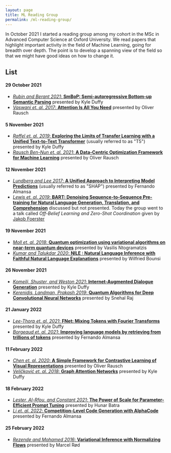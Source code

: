 ```yaml
---
layout: page
title: ML Reading Group
permalink: /ml-reading-group/
---
```


In October 2021 I started a reading group among my cohort in the MSc in Advanced Computer Science at Oxford University. We read papers that highlight important activity in the field of Machine Learning, going for breadth over depth. The point is to develop a spanning view of the field so that we might have good ideas on how to change it.

## List

#### 29 October 2021
* [_Rubin and Berant 2021_: **SmBoP: Semi-autoregressive Bottom-up Semantic Parsing**][SmBoP] presented by Kyle Duffy
* [_Vaswani et. al. 2017_: **Attention Is All You Need**][transformers] presented by Oliver Rausch

#### 5 November 2021
* [_Raffel et. al. 2019_: **Exploring the Limits of Transfer Learning with a Unified Text-to-Text Transformer**][T5] (usually referred to as "T5") presented by Kyle Duffy
* [_Rausch Ben-Nun et. al. 2021_: **A Data-Centric Optimization Framework for Machine Learning**][data-centric-optimization] presented by Oliver Rausch

#### 12 November 2021
* [_Lundberg and Lee 2017_: **A Unified Approach to Interpreting Model Predictions**][SHAP] (usually referred to as "SHAP") presented by Fernando Almansa
* [_Lewis et. al. 2019_: **BART: Denoising Sequence-to-Sequence Pre-training for Natural Language Generation, Translation, and Comprehension**][BART] discussed but not presented. Today the group went to a talk called _Off-Belief Learning and Zero-Shot Coordination_ given by [Jakob Foerster][foerster]

#### 19 November 2021
* [_Moll et. al. 2018_: **Quantum optimization using variational algorithms on near-term quantum devices**][quantum-optim] presented by Vasilis Ntogramatzis
* [_Kumar and Talukdar 2020_: **NILE : Natural Language Inference with Faithful Natural Language Explanations**][NILE] presented by Wilfried Bounsi

#### 26 November 2021
* [_Komeili, Shuster, and Weston 2021_: **Internet-Augmented Dialogue Generation**][dialogue-gen] presented by Kyle Duffy
* [_Kerenidis, Landman, Prakash 2019_: **Quantum Algorithms for Deep Convolutional Neural Networks**][quantum-cnn] presented by Snehal Raj

#### 21 January 2022
* [_Lee-Thorp et. al. 2021_: **FNet: Mixing Tokens with Fourier Transforms**][fnets] presented by Kyle Duffy
* [_Borgeaud et. al. 2021_: **Improving language models by retrieving from trillions of tokens**][retro] presented by Fernando Almansa

#### 11 February 2022
* [_Chen et. al. 2020_: **A Simple Framework for Contrastive Learning of Visual Representations**][SimCLR] presented by Oliver Rausch
* [_Veličković et. al. 2018_: **Graph Attention Networks**][GAT] presented by Kyle Duffy

#### 18 February 2022
* [_Lester, Al-Rfou, and Constant 2021_: **The Power of Scale for Parameter-Efficient Prompt Tuning**][prompt-tuning] presented by Hunar Batra
* [_Li et. al. 2022_: **Competition-Level Code Generation with AlphaCode**][AlphaCode] presented by Fernando Almansa

#### 25 February 2022
* [_Rezende and Mohamed 2016_: **Variational Inference with Normalizing Flows**][norm-flows] presented by Marcel Rød



[SmBoP]: https://arxiv.org/abs/2010.12412
[transformers]: https://arxiv.org/abs/1706.03762
[T5]: https://arxiv.org/abs/1910.10683
[data-centric-optimization]: https://arxiv.org/abs/2110.10802
[SHAP]: https://arxiv.org/abs/1705.07874
[BART]: https://arxiv.org/abs/1910.13461
[quantum-optim]: https://iopscience.iop.org/article/10.1088/2058-9565/aab822
[NILE]: https://aclanthology.org/2020.acl-main.771/
[dialogue-gen]: https://arxiv.org/abs/2107.07566
[quantum-cnn]: https://arxiv.org/abs/1911.01117
[fnets]: https://arxiv.org/abs/2105.03824
[retro]: https://arxiv.org/abs/2112.04426
[SimCLR]: https://arxiv.org/abs/2002.05709
[GAT]: https://arxiv.org/abs/1710.10903
[prompt-tuning]: https://aclanthology.org/2021.emnlp-main.243/
[AlphaCode]: https://storage.googleapis.com/deepmind-media/AlphaCode/competition_level_code_generation_with_alphacode.pdf
[norm-flows]: https://arxiv.org/abs/1505.05770

[foerster]: https://www.jakobfoerster.com/
